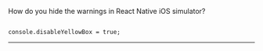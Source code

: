 How do you hide the warnings in React Native iOS simulator?

```

console.disableYellowBox = true;

```

***
